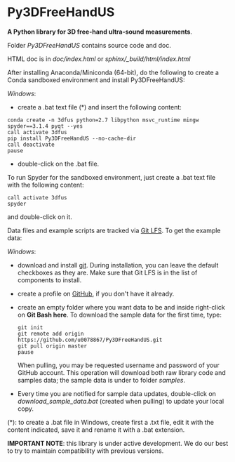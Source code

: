 Py3DFreeHandUS
==============

**A Python library for 3D free-hand ultra-sound measurements**.

Folder *Py3DFreeHandUS* contains source code and doc.

HTML doc is in *doc/index.html* or *sphinx/_build/html/index.html*

After installing Anaconda/Miniconda (64-bit), do the following to create a
Conda sandboxed environment and install Py3DFreeHandUS:

*Windows*:

- create a .bat text file (\*) and insert the following content:

```
conda create -n 3dfus python=2.7 libpython msvc_runtime mingw spyder==3.1.4 pyqt --yes
call activate 3dfus
pip install Py3DFreeHandUS --no-cache-dir
call deactivate
pause
```

- double-click on the .bat file.

To run Spyder for the sandboxed environment, just create a .bat text file with
the following content:

```
call activate 3dfus
spyder
```

and double-click on it.

Data files and example scripts are tracked via [Git LFS](https://help.github.com/articles/configuring-git-large-file-storage/). To get the example data:

*Windows*:

- download and install [git](https://git-scm.com/). During installation, you can leave the default checkboxes as they are. Make sure that Git LFS is in the list of components to install.
- create a profile on [GitHub](https://github.com/), if you don't have it already.
- create an empty folder where you want data to be and inside right-click on **Git Bash here**. To download the sample data for the first time, type:

  ```
  git init
  git remote add origin https://github.com/u0078867/Py3DFreeHandUS.git
  git pull origin master
  pause
  ```

  When pulling, you may be requested username and password of your GitHub account. This operation will download both raw library code and samples data; the sample data is under to folder *samples*.

-  Every time you are notified for sample data updates, double-click on *download_sample_data.bat* (created when pulling) to update your local copy.


(\*): to create a .bat file in Windows, create first a .txt file, edit it with
the content indicated, save it and rename it with a .bat extension.


**IMPORTANT NOTE**: this library is under active development.
We do our best to try to maintain compatibility with previous versions.
